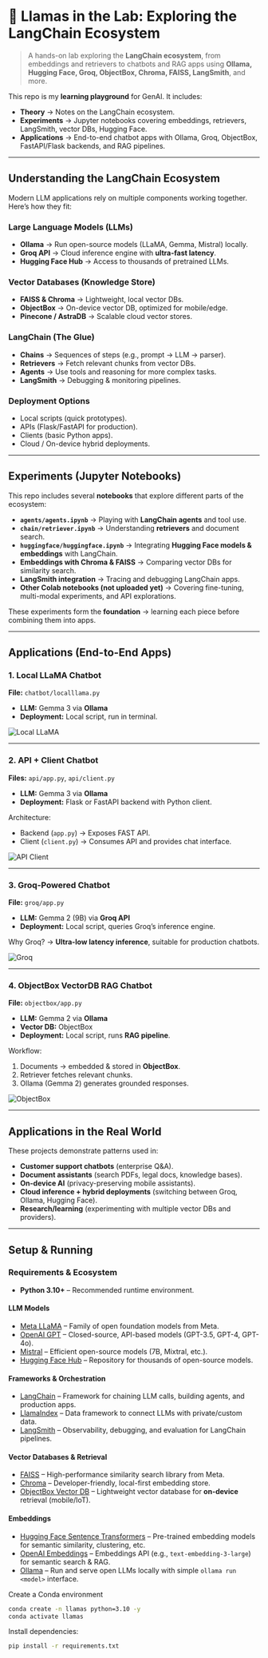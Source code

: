 # 🦙 Llamas in the Lab: Exploring the LangChain Ecosystem  

> A hands-on lab exploring the **LangChain ecosystem**, from embeddings and retrievers to chatbots and RAG apps using **Ollama, Hugging Face, Groq, ObjectBox, Chroma, FAISS, LangSmith**, and more.  

This repo is my **learning playground** for GenAI. It includes:  
- **Theory** → Notes on the LangChain ecosystem.  
- **Experiments** → Jupyter notebooks covering embeddings, retrievers, LangSmith, vector DBs, Hugging Face.  
- **Applications** → End-to-end chatbot apps with Ollama, Groq, ObjectBox, FastAPI/Flask backends, and RAG pipelines.  

---

## Understanding the LangChain Ecosystem  

Modern LLM applications rely on multiple components working together. Here’s how they fit:  

### Large Language Models (LLMs)  
- **Ollama** → Run open-source models (LLaMA, Gemma, Mistral) locally.  
- **Groq API** → Cloud inference engine with **ultra-fast latency**.  
- **Hugging Face Hub** → Access to thousands of pretrained LLMs.  

### Vector Databases (Knowledge Store)  
- **FAISS & Chroma** → Lightweight, local vector DBs.  
- **ObjectBox** → On-device vector DB, optimized for mobile/edge.  
- **Pinecone / AstraDB** → Scalable cloud vector stores.  

### LangChain (The Glue)  
- **Chains** → Sequences of steps (e.g., prompt → LLM → parser).  
- **Retrievers** → Fetch relevant chunks from vector DBs.  
- **Agents** → Use tools and reasoning for more complex tasks.  
- **LangSmith** → Debugging & monitoring pipelines.  

### Deployment Options  
- Local scripts (quick prototypes).  
- APIs (Flask/FastAPI for production).  
- Clients (basic Python apps).  
- Cloud / On-device hybrid deployments.  

---

## Experiments (Jupyter Notebooks)  

This repo includes several **notebooks** that explore different parts of the ecosystem:  

- **`agents/agents.ipynb`** → Playing with **LangChain agents** and tool use.  
- **`chain/retriever.ipynb`** → Understanding **retrievers** and document search.  
- **`huggingface/huggingface.ipynb`** → Integrating **Hugging Face models & embeddings** with LangChain.  
- **Embeddings with Chroma & FAISS** → Comparing vector DBs for similarity search.  
- **LangSmith integration** → Tracing and debugging LangChain apps.  
- **Other Colab notebooks (not uploaded yet)** → Covering fine-tuning, multi-modal experiments, and API explorations.  

These experiments form the **foundation** → learning each piece before combining them into apps.  

---

## Applications (End-to-End Apps)  

### 1. Local LLaMA Chatbot  
**File:** `chatbot/localllama.py`  
- **LLM:** Gemma 3 via **Ollama** 
- **Deployment:** Local script, run in terminal.  

![Local LLaMA](demos/localllama.png)

---

### 2. API + Client Chatbot  
**Files:** `api/app.py`, `api/client.py`  
- **LLM:** Gemma 3 via **Ollama**  
- **Deployment:** Flask or FastAPI backend with Python client.  

Architecture:  
- Backend (`app.py`) → Exposes FAST API.  
- Client (`client.py`) → Consumes API and provides chat interface.  

![API Client](demos/api_client.png)

---

### 3. Groq-Powered Chatbot  
**File:** `groq/app.py`  
- **LLM:** Gemma 2 (9B) via **Groq API**
- **Deployment:** Local script, queries Groq’s inference engine.  

Why Groq? → **Ultra-low latency inference**, suitable for production chatbots.  

![Groq](demos/groq.png)

---

### 4. ObjectBox VectorDB RAG Chatbot  
**File:** `objectbox/app.py`  
- **LLM:** Gemma 2 via **Ollama**  
- **Vector DB:** ObjectBox  
- **Deployment:** Local script, runs **RAG pipeline**.  

Workflow:  
1. Documents → embedded & stored in **ObjectBox**.  
2. Retriever fetches relevant chunks.  
3. Ollama (Gemma 2) generates grounded responses.  

![ObjectBox](demos/objectbox.png)

---

## Applications in the Real World  

These projects demonstrate patterns used in:  
- **Customer support chatbots** (enterprise Q&A).  
- **Document assistants** (search PDFs, legal docs, knowledge bases).  
- **On-device AI** (privacy-preserving mobile assistants).  
- **Cloud inference + hybrid deployments** (switching between Groq, Ollama, Hugging Face).  
- **Research/learning** (experimenting with multiple vector DBs and providers).  

---

## Setup & Running  

### Requirements & Ecosystem  

- **Python 3.10+** – Recommended runtime environment.  
#### LLM Models  
- [Meta LLaMA](https://ai.meta.com/llama/) – Family of open foundation models from Meta.  
- [OpenAI GPT](https://platform.openai.com/) – Closed-source, API-based models (GPT-3.5, GPT-4, GPT-4o).  
- [Mistral](https://mistral.ai/) – Efficient open-source models (7B, Mixtral, etc.).  
- [Hugging Face Hub](https://huggingface.co/models) – Repository for thousands of open-source models.  
#### Frameworks & Orchestration  
- [LangChain](https://docs.langchain.com/) – Framework for chaining LLM calls, building agents, and production apps.  
- [LlamaIndex](https://docs.llamaindex.ai/) – Data framework to connect LLMs with private/custom data.  
- [LangSmith](https://smith.langchain.com/) – Observability, debugging, and evaluation for LangChain pipelines.  
#### Vector Databases & Retrieval  
- [FAISS](https://github.com/facebookresearch/faiss) – High-performance similarity search library from Meta.  
- [Chroma](https://www.trychroma.com/) – Developer-friendly, local-first embedding store.  
- [ObjectBox Vector DB](https://objectbox.io/) – Lightweight vector database for **on-device** retrieval (mobile/IoT).  
#### Embeddings  
- [Hugging Face Sentence Transformers](https://www.sbert.net/) – Pre-trained embedding models for semantic similarity, clustering, etc.  
- [OpenAI Embeddings](https://platform.openai.com/docs/guides/embeddings) – Embeddings API (e.g., `text-embedding-3-large`) for semantic search & RAG.  
- [Ollama](https://ollama.ai/) – Run and serve open LLMs locally with simple `ollama run <model>` interface.  

Create a Conda environment
```bash
conda create -n llamas python=3.10 -y
conda activate llamas
```

Install dependencies:  
```bash
pip install -r requirements.txt
```



